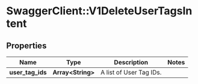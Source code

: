 # SwaggerClient::V1DeleteUserTagsIntent

## Properties
Name | Type | Description | Notes
------------ | ------------- | ------------- | -------------
**user_tag_ids** | **Array&lt;String&gt;** | A list of User Tag IDs. | 

